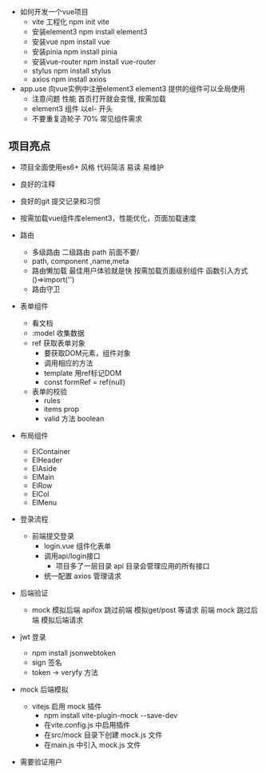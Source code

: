 - 如何开发一个vue项目
  - vite 工程化
    npm init vite
  - 安装element3
    npm install element3
  - 安装vue
    npm install vue
  - 安装pinia
    npm install pinia
  - 安装vue-router
    npm install vue-router
  - stylus
    npm install stylus
  - axios
    npm install axios
- app.use
  向vue实例中注册element3
  element3 提供的组件可以全局使用
  - 注意问题 性能
    首页打开就会变慢, 按需加载
  - element3 组件 以el- 开头
  - 不要重复造轮子 70% 常见组件需求


## 项目亮点
- 项目全面使用es6+ 风格
  代码简洁 易读 易维护
- 良好的注释
- 良好的git 提交记录和习惯

- 按需加载vue组件库element3，性能优化，页面加载速度
- 路由
  - 多级路由
     二级路由 path 前面不要/
  - path, component ,name,meta 
  - 路由懒加载
    最佳用户体验就是快
    按需加载页面级别组件 函数引入方式 ()=>import('')
  - 路由守卫
- 表单组件
  - 看文档
  - :model 收集数据
  - ref 获取表单对象
    - 要获取DOM元素，组件对象
    - 调用相应的方法
    - template 用ref标记DOM
    - const formRef = ref(null)
  - 表单的校验
    - rules
    - items prop
    - valid 方法 boolean

- 布局组件
  - ElContainer
  - ElHeader
  - ElAside
  - ElMain
  - ElRow
  - ElCol
  - ElMenu
  

- 登录流程
  - 前端提交登录
    - login.vue 组件化表单
    - 调用api/login接口
      - 项目多了一层目录 api 目录会管理应用的所有接口
    -  统一配置 axios 管理请求
- 后端验证
  - mock 模拟后端
    apifox 跳过前端 模拟get/post 等请求
    前端 mock 跳过后端 模拟后端请求 

- jwt 登录
  - npm install jsonwebtoken
  - sign 签名
  - token -> veryfy 方法 

- mock 后端模拟
  - vitejs 启用 mock 插件
    - npm install vite-plugin-mock --save-dev
    - 在vite.config.js 中启用插件
    - 在src/mock 目录下创建 mock.js 文件
    - 在main.js 中引入 mock.js 文件

- 需要验证用户